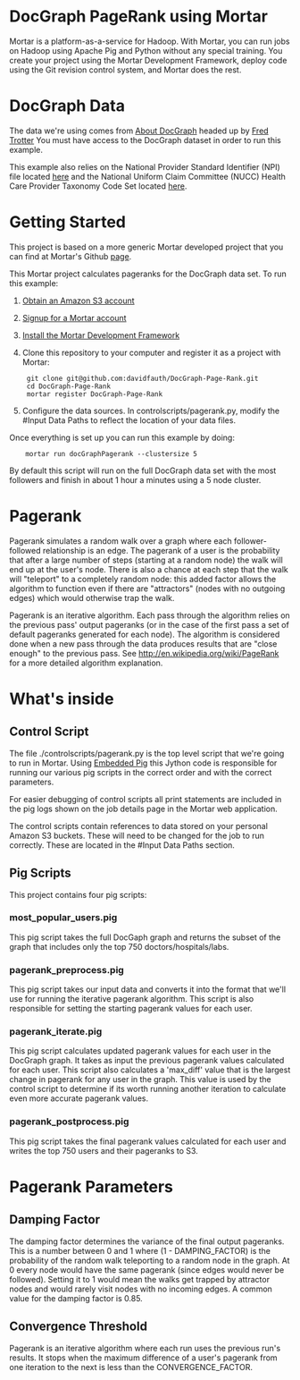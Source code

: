 # DocGraph PageRank using Mortar

Mortar is a platform-as-a-service for Hadoop.  With Mortar, you can run jobs on Hadoop using Apache Pig and Python without any special training.  You create your project using the Mortar Development Framework, deploy code using the Git revision control system, and Mortar does the rest.

# DocGraph Data

The data we're using comes from [About DocGraph](http://notonlydev.com/docgraph/) headed up by [Fred Trotter](http://twitter.com/fredtrotter)
You must have access to the DocGraph dataset in order to run this example. 

This example also relies on the National Provider Standard Identifier (NPI) file located [here](http://nppes.viva-it.com/NPI_Files.html) and the 
National Uniform Claim Committee (NUCC) Health Care Provider Taxonomy Code Set located [here](http://www.nucc.org/index.php?option=com_content&view=article&id=107&Itemid=132).

# Getting Started

This project is based on a more generic Mortar developed project that you can find at Mortar's Github [page](http://www.github.com/mortardata/mortar-pagerank.git).

This Mortar project calculates pageranks for the DocGraph data set.  To run this example:
1. [Obtain an Amazon S3 account](http://aws.amazon.com/s3/)
1. [Signup for a Mortar account](https://app.mortardata.com/signup)
1. [Install the Mortar Development Framework](http://help.mortardata.com/#!/install_mortar_development_framework)
1. Clone this repository to your computer and register it as a project with Mortar:

        git clone git@github.com:davidfauth/DocGraph-Page-Rank.git
        cd DocGraph-Page-Rank
        mortar register DocGraph-Page-Rank
		
1. Configure the data sources. 
		In controlscripts/pagerank.py, modify the #Input Data Paths to reflect the location of your data files.
		
Once everything is set up you can run this example by doing:

        mortar run docGraphPagerank --clustersize 5

By default this script will run on the full DocGraph data set with the most followers and finish in about 1 hour a minutes using a 5 node cluster.


# Pagerank

Pagerank simulates a random walk over a graph where each follower-followed relationship is an edge. The pagerank of a user is the probability that after a large number of steps (starting at a random node) the walk will end up at the user's node. There is also a chance at each step that the walk will "teleport" to a completely random node: this added factor allows the algorithm to function even if there are "attractors" (nodes with no outgoing edges) which would otherwise trap the walk.

Pagerank is an iterative algorithm.  Each pass through the algorithm relies on the previous pass' output pageranks (or in the case of the first pass a set of default pageranks generated for each node).  The algorithm is considered done when a new pass through the data produces results that are "close enough" to the previous pass.  See http://en.wikipedia.org/wiki/PageRank for a more detailed algorithm explanation.

# What's inside

## Control Script

The file ./controlscripts/pagerank.py is the top level script that we're going to run in Mortar.  Using [Embedded Pig](http://help.mortardata.com/reference/pig/embedded_pig) this Jython code is responsible for running our various pig scripts in the correct order and with the correct parameters.

For easier debugging of control scripts all print statements are included in the pig logs shown on the job details page in the Mortar web application.

The control scripts contain references to data stored on your personal Amazon S3 buckets. These will need to be changed for the job to run correctly. These are located in the #Input Data Paths section.

## Pig Scripts

This project contains four pig scripts:

### most\_popular\_users.pig

This pig script takes the full DocGaph graph and returns the subset of the graph that includes only the top 750 doctors/hospitals/labs. 

### pagerank\_preprocess.pig

This pig script takes our input data and converts it into the format that we'll use for running the iterative pagerank algorithm.  This script is also responsible for setting the starting pagerank values for each user.

### pagerank\_iterate.pig

This pig script calculates updated pagerank values for each user in the DocGraph graph.  It takes as input the previous pagerank values calculated for each user.  This script also calculates a 'max\_diff' value that is the largest change in pagerank for any user in the graph.  This value is used by the control script to determine if its worth running another iteration to calculate even more accurate pagerank values.

### pagerank\_postprocess.pig

This pig script takes the final pagerank values calculated for each user and writes the top 750 users and their pageranks to S3.

# Pagerank Parameters

## Damping Factor

The damping factor determines the variance of the final output pageranks.  This is a number between 0 and 1 where (1 - DAMPING\_FACTOR) is the probability of the random walk teleporting to a random node in the graph. At 0 every node would have the same pagerank (since edges would never be followed).  Setting it to 1 would mean the walks get trapped by attractor nodes and would rarely visit nodes with no incoming edges.  A common value for the damping factor is 0.85.

## Convergence Threshold

Pagerank is an iterative algorithm where each run uses the previous run's results.  It stops when the maximum difference of a user's pagerank from one iteration to the next is less than the CONVERGENCE\_FACTOR.
